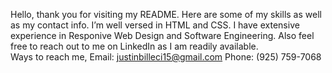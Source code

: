  Hello, thank you for visiting my README. Here are some of my skills as well as my contact info.
 I’m well versed in HTML and CSS.
 I have extensive experience in Responive Web Design and Software Engineering. 
 Also feel free to reach out to me on LinkedIn as I am readily available.  
 Ways to reach me, Email: justinbilleci15@gmail.com Phone: (925) 759-7068 
